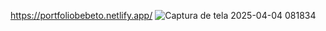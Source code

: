 https://portfoliobebeto.netlify.app/
![Captura de tela 2025-04-04 081834](https://github.com/user-attachments/assets/1f9542f2-c050-43a0-9f95-e61de09f1db7)
